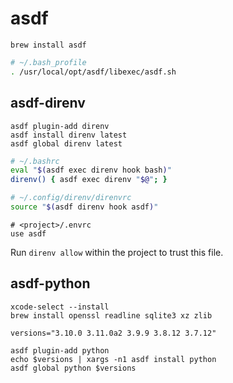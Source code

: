 # asdf
```
brew install asdf
```

```bash
# ~/.bash_profile
. /usr/local/opt/asdf/libexec/asdf.sh
```

## asdf-direnv
```
asdf plugin-add direnv
asdf install direnv latest
asdf global direnv latest
```

```bash
# ~/.bashrc
eval "$(asdf exec direnv hook bash)"
direnv() { asdf exec direnv "$@"; }
```

```bash
# ~/.config/direnv/direnvrc
source "$(asdf direnv hook asdf)"
```

```
# <project>/.envrc
use asdf
```

Run `direnv allow` within the project to trust this file.

## asdf-python
```
xcode-select --install
brew install openssl readline sqlite3 xz zlib

versions="3.10.0 3.11.0a2 3.9.9 3.8.12 3.7.12"

asdf plugin-add python
echo $versions | xargs -n1 asdf install python 
asdf global python $versions
```
